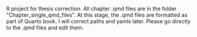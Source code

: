 R project for thesis correction. 
All chapter .qmd files are in the folder "Chapter_single_qmd_files". 
At this stage, the .qmd files are formatted as part of Quarto book. I will correct paths and yamls later. Please go directly to the .qmd files and edit them. 
